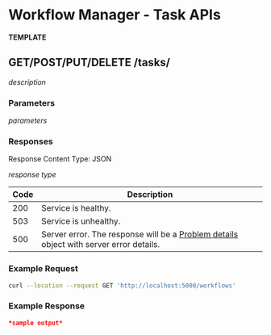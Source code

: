 <!--
  ~ Copyright 2022 MONAI Consortium
  ~
  ~ Licensed under the Apache License, Version 2.0 (the "License");
  ~ you may not use this file except in compliance with the License.
  ~ You may obtain a copy of the License at
  ~
  ~ http://www.apache.org/licenses/LICENSE-2.0
  ~
  ~ Unless required by applicable law or agreed to in writing, software
  ~ distributed under the License is distributed on an "AS IS" BASIS,
  ~ WITHOUT WARRANTIES OR CONDITIONS OF ANY KIND, either express or implied.
  ~ See the License for the specific language governing permissions and
  ~ limitations under the License.
-->

# Workflow Manager - Task APIs

**TEMPLATE**

## GET/POST/PUT/DELETE /tasks/

*description*

### Parameters

*parameters*

### Responses

Response Content Type: JSON

*response type*

| Code | Description                                                                                                                             |
| ---- | --------------------------------------------------------------------------------------------------------------------------------------- |
| 200  | Service is healthy.                                                                                                                     |
| 503  | Service is unhealthy.                                                                                                                   |
| 500  | Server error. The response will be a [Problem details](https://datatracker.ietf.org/doc/html/rfc7807) object with server error details. |

### Example Request

```bash
curl --location --request GET 'http://localhost:5000/workflows'
```

### Example Response

```json
*sample output*
```

